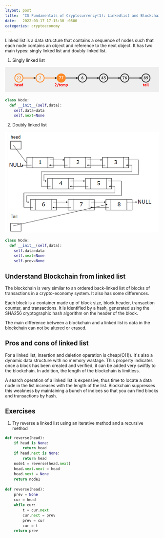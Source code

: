 ```yaml
---
layout: post
title:  "CS Fundamentals of Cryptocurrency(1): Linkedlist and Blockchain"
date:   2022-03-17 17:15:30 -0500
categories: cryptoeconomy
---
```


Linked list is a data structure that contains a sequence of nodes such that each node contains an object and reference to the next object. It has two main types: singly linked list and doubly linked list.

1. Singly linked list

![Screenshot from 2022-03-17 16-33-47](/images/singlylinkedlist.png)

```python
class Node:
  def __init__(self,data):
    self.data=data
    self.next=None
```

2. Doubly linked list

![Screenshot from 2022-03-17 16-37-43](/images/doublylinkedlist.png)

```python
class Node:
  def __init__(self,data):
    self.data=data
    self.next=None
    self.prev=None
```

## Understand Blockchain from linked list

The blockchain is very similar to an ordered back-linked list of blocks of transactions in a crypto-economy system. It also has some differences.

Each block is a container made up of block size, block header, transaction counter, and transactions. It is identified by a hash, generated using the SHA256 cryptographic hash algorithm on the header of the block.

The main difference between a blockchain and a linked list is data in the blockchain can not be altered or erased.

## Pros and cons of linked list

For a linked list, insertion and deletion operation is cheap(O(1)). It's also a dynamic data structure with no memory wastage. This property indicates once a block has been created and verified, it can be added very swiftly to the blockchain. In addition, the length of the blockchain is limitless.

A search operation of a linked list is expensive, thus time to locate a data node in the list increases with the length of the list. Blockchain suppresses this weakness by maintaining a bunch of indices so that you can find blocks and transactions by hash.

## Exercises

1. Try reverse a linked list using an iterative method and a recursive method

```python
def reverse(head):
    if head is None:
        return head
    if head.next is None:
        return head
    node1 = reverse(head.next)
    head.next.next = head
    head.next = None
    return node1

def reverse(head):
    prev = None
    cur = head
    while cur:
        t = cur.next
        cur.next = prev
        prev = cur
        cur = t
    return prev
```

